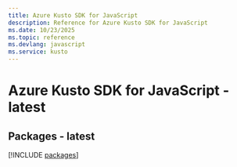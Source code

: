 ```yaml
---
title: Azure Kusto SDK for JavaScript
description: Reference for Azure Kusto SDK for JavaScript
ms.date: 10/23/2025
ms.topic: reference
ms.devlang: javascript
ms.service: kusto
---
```

# Azure Kusto SDK for JavaScript - latest
## Packages - latest
[!INCLUDE [packages](kusto-index.md)]